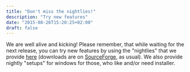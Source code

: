 ```yaml
---
title: "Don't miss the nightlies!"
description: "Try new features"
date: "2015-08-26T15:20:25+02:00"
draft: false
---
```

We are well alive and kicking! Please remember, that while waiting for the next release, you can try new features by using the "nightlies" that we provide [here](https://forums.codeblocks.org/index.php/board,20.0.html) (downloads are on [SourceForge](https://sourceforge.net/projects/codeblocks/files/Binaries/Nightlies/), as usual). We also provide nightly "setups" for windows for those, who like and/or need installer.
